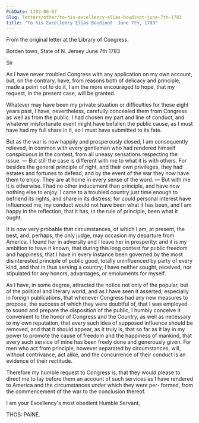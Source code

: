 ```yaml
---
PubDate: 1783-06-07
Slug: letters/other/to-his-excellency-elias-boudinot-june-7th-1783
title: "To his Excellency Elias Boudinot  June 7th, 1783"
---
```


   From the original letter at the Library of Congress.

   Borden town, State of N. Jersey June 7th 1783

   Sir

   As I have never troubled Congress with any application on my own account,
   but, on the contrary, have, from reasons both of delicacy and principle,
   made a point not to do it, I am the more encouraged to hope, that my
   request, in the present case, will be granted.

   Whatever may have been my private situation or difficulties for these
   eight years past, I have, nevertheless, carefully concealed them from
   Congress as well as from the public. I had chosen my part and line of
   conduct, and whatever misfortunate event might have befallen the public
   cause, as I must have had my full share in it, so I must have submitted to
   its fate.

   But as the war is now happily and prosperously closed, I am consequently
   relieved, in common with every gentleman who had rendered himself
   conspicuous in the contest, from all uneasy sensations respecting the
   issue. &mdash; But still the case is different with me to what it is with others.
   For besides the general principle of right, and their own privileges, they
   had estates and fortunes to defend, and by the event of the war they now
   have them to enjoy. They are at home in every sense of the word. &mdash; But with
   me it is otherwise. I had no other inducement than principle, and have now
   nothing else to enjoy. I came to a troubled country just time enough to
   befriend its rights, and share in its distress; for could personal
   interest have influenced me, my conduct would not have been what it has
   been, and I am happy in the reflection, that it has, in the rule of
   principle, been what it ought.

   It is now very probable that circumstances, of which I am, at present, the
   best, and, perhaps, the only judge, may occasion my departure from
   America. I found her in adversity and I leave her in prosperity: and it is
   my ambition to have it known, that during this long contest for public
   freedom and happiness, that I have in every instance been governed by the
   most disinterested principle of public good, totally uninfluenced by party
   of every kind, and that in thus serving a country, I have neither sought,
   received, nor stipulated for any honors, advantages, or emoluments for
   myself.

   As I have, in some degree, attracted the notice not only of the popular,
   but of the political and literary world, and as I have seen it asserted,
   especially in foreign publications, that whenever Congress had any new
   measures to propose, the success of which they were doubtful of, that I
   was employed to sound and prepare the disposition of the public, I humbly
   conceive it convenient to the honor of Congress and the Country, as well
   as necessary to my own reputation, that every such idea of supposed
   influence should be removed, and that it should appear, as it truly is,
   that so far as it lay in my power to promote the cause of freedom and the
   happiness of mankind, that every such service of mine has been freely done
   and generously given. For men who act from principle, however separated by
   circumstances, will, without contrivance, act alike, and the concurrence
   of their conduct is an evidence of their rectitude.

   Therefore my humble request to Congress is, that they would please to
   direct me to lay before them an account of such services as I have
   rendered to America and the circumstances under which they were per-
   formed, from the commencement of the war to the conclusion thereof.

   I am your Excellency's most obedient Humble Servant,

   THOS: PAINE.

   
